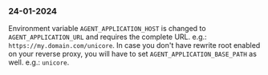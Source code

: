 ### 24-01-2024

Environment variable `AGENT_APPLICATION_HOST` is changed to `AGENT_APPLICATION_URL` and requires the complete URL. e.g.: 
`https://my.domain.com/unicore`. In case you don't have rewrite root enabled on your reverse proxy, you will have to set `AGENT_APPLICATION_BASE_PATH` as well. e.g.: `unicore`.
